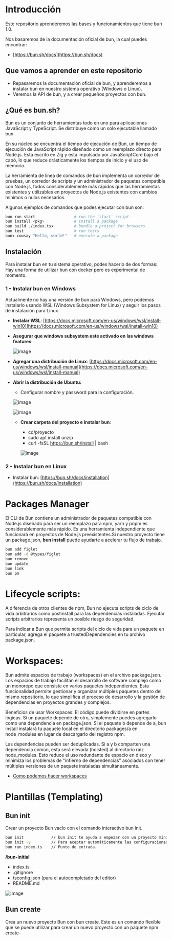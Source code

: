 # Introducción

Este repositorio aprenderemos las bases y funcionamientos que tiene bun 1.0.

Nos basaremos de la documentación oficial de bun, la cual puedes encontrar:

- [https://bun.sh/docs](https://bun.sh/docs)

## Que vamos a aprender en este repositorio

- Repasaremos la documentación oficial de bun, y aprenderemos a instalar bun en nuestro sistema operativo (Windows o Linux).
- Veremos la API de bun, y a crear pequeños proyectos con bun.

## ¿Qué es bun.sh?

Bun es un conjunto de herramientas todo en uno para aplicaciones JavaScript y TypeScript. Se distribuye como un solo ejecutable llamado bun.

En su núcleo se encuentra el tiempo de ejecución de Bun, un tiempo de ejecución de JavaScript rápido diseñado como un reemplazo directo para Node.js. Está escrito en Zig y está impulsado por JavaScriptCore bajo el capó, lo que reduce drásticamente los tiempos de inicio y el uso de memoria.

La herramienta de línea de comandos de bun implementa un corredor de pruebas, un corredor de scripts y un administrador de paquetes compatible con Node.js, todos considerablemente más rápidos que las herramientas existentes y utilizables en proyectos de Node.js existentes con cambios mínimos o nulos necesarios.

Algunos ejemplos de comandos que podes ejecutar con bun son:

```bash
bun run start                 # run the `start` script
bun install <pkg>​             # install a package
bun build ./index.tsx         # bundle a project for browsers
bun test                      # run tests
bunx cowsay "Hello, world!"   # execute a package
```

## Instalación

Para instalar bun en tu sistema operativo, podes hacerlo de dos formas:
Hay una forma de utilizar bun con docker pero es experimental de momento.

### 1 - Instalar bun en Windows

  Actualmente no hay una versión de bun para Windows, pero podemos instalarlo usando WSL (Windows Subsystem for Linux) y seguir los pasos de instalación para Linux.
<!-- @import "[TOC]" {cmd="toc" depthFrom=1 depthTo=6 orderedList=false} -->

- **Instalar WSL**: [https://docs.microsoft.com/en-us/windows/wsl/install-win10](https://docs.microsoft.com/en-us/windows/wsl/install-win10)
- **Asegurar que windows subsystem este activado en las windows features**:

  ![image](https://github.com/facundocolavini/bun/assets/54385792/539e0276-43a1-4ede-9160-3be9d80f1b57)


- **Agregar una distribución de Linux**: [https://docs.microsoft.com/en-us/windows/wsl/install-manual](https://docs.microsoft.com/en-us/windows/wsl/install-manual)

- **Abrir la distribución de Ubuntu:**
  - Configurar nombre y password  para la configuración.
  
  ![image](https://github.com/facundocolavini/bun/assets/54385792/e62383bb-4f6a-4def-b8b4-1c908b327b43)

  ![image](https://github.com/facundocolavini/bun/assets/54385792/83d247af-cc5b-4f58-9e94-ad59184d0460)


  - **Crear carpeta del proyecto e instalar bun**:
    - cd/proyecto
    - sudo apt install unzip
    - curl -fsSL <https://bun.sh/install> | bash
  
    ![image](https://github.com/facundocolavini/bun/assets/54385792/a0601c0b-343d-4fb0-a42c-aeada11346ed)


### 2 - Instalar bun en Linux

- Instalar bun: [https://bun.sh/docs/installation](https://bun.sh/docs/installation)

# Packages Manager

El CLI de Bun contiene un administrador de paquetes compatible con Node.js diseñado para ser un reemplazo para npm, yarn y pnpm es considerablemente más rápido. Es una herramienta independiente que funcionará en proyectos de Node.js preexistentes.Si nuestro proyecto tiene un package.json, **bun install** puede ayudarte a acelerar tu flujo de trabajo.

  ```bash
  bun add figlet 
  bun add -d @types/figlet 
  bun remove 
  bun update 
  bun link
  bun pm
  ```
  # Lifecycle scripts:
  A diferencia de otros clientes de npm, Bun no ejecuta scripts de ciclo de vida arbitrarios como postinstall para las dependencias instaladas. Ejecutar scripts arbitrarios representa un posible riesgo de seguridad.

  Para indicar a Bun que permita scripts del ciclo de vida para un paquete en particular, agrega el paquete a trustedDependencies en tu archivo package.json.
  
  # Workspaces:

  Bun admite espacios de trabajo (workspaces) en el archivo package.json. Los espacios de trabajo facilitan el desarrollo de software complejo como un monorepo que consiste en varios paquetes independientes. Esta funcionalidad permite gestionar y organizar múltiples paquetes dentro del mismo repositorio, lo que simplifica el proceso de desarrollo y la gestión de dependencias en proyectos grandes y complejos.
  
  Beneficios de usar Workspaces:
  El código puede dividirse en partes lógicas. Si un paquete depende de otro, simplemente puedes agregarlo como una dependencia en package.json. Si el paquete b depende de a, bun install instalará tu paquete local en el directorio packages/a en node_modules en lugar de descargarlo del registro npm.

  Las dependencias pueden ser deduplicadas. Si a y b comparten una dependencia común, esta será elevada (hoisted) al directorio raíz node_modules. Esto reduce el uso redundante de espacio en disco y minimiza los problemas de "infierno de dependencias" asociados con tener múltiples versiones de un paquete instaladas simultáneamente.

  - [Como podemos hacer workspaces](https://bun.sh/guides/install/workspaces) 
   
  # Plantillas (Templating)

  ## Bun init 

  Crear un proyecto Bun vacío con el comando interactivo bun init.

  ```bash
  bun init            // bun init te ayuda a empezar con un proyecto mínimo.
  bun init -y         // Para aceptar automáticamente las configuraciones predeterminadas. 
  bun run index.ts    // Punto de entrada.
  ```



  **/bun-initial** 

  + index.ts
  + .gitignore
  + tsconfig.json (para el autocompletado del editor)
  + README.md

  ![image](https://github.com/facundocolavini/bun/assets/54385792/cd21f49c-76ca-4608-bd2d-c3e2d4385b1d)

  ## Bun create 

  Crea un nuevo proyecto Bun con bun create. Este es un comando flexible que se puede utilizar para crear un nuevo proyecto con un paquete npm create-<template>, un repositorio de GitHub o un template local.

  Si es un proyecto vacio se recomienda crearlo con **bun init**.

  Templates disponibles:
  
  ![image](https://github.com/facundocolavini/bun/assets/54385792/967f2f3c-14de-4037-ba87-c3737da6b5bc)

  ## Desde npm 
  Suponiendo que no tengas un template local con el mismo nombre, este comando descargará y ejecutará el paquete create-<template> desde npm.

  ```bash
  
  bun create <template> [<destination>] // Es identico a npm install create-<template>
  
  // Ejemplo estas 2 lineas son iguales y hacen lo mismo:
  
  bun create remix
  bunx create-remix
  
  ```
  ## Desde Guithub
  Podemos descargar repositorios de Github a nuestro disco.
  
  ```bash
  bun create <user>/<repo>
  bun create github.com/<user>/<repo>
  ```
  Opcionalmente, puedes especificar un nombre para la carpeta de destino. Si no se especifica ningún destino, se usará el nombre del repositorio.
  
  ```bash
  // https://github.com/facundocolavini/bun.git

  bun create <user>/<repo> mydir
  bun create github.com/<user>/<repo> mydir
  ```

  Bun realizará los siguientes pasos:

  - Descargar el template.
  - Copiar todos los archivos del template en la carpeta de destino.
  - Instalar las dependencias con bun install.
  - Inicializar un nuevo repositorio Git. Puedes evitar esto con la bandera --no-git.
  - Ejecutar el script de inicio configurado en el template, si está definido.
  
Por defecto, Bun no sobrescribirá archivos existentes. Usa la bandera --force para sobrescribir archivos existentes si es necesario.